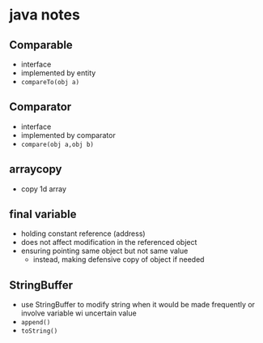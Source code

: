 # java notes

## Comparable<T>

- interface
- implemented by entity
- `compareTo(obj a)`

## Comparator<T>

- interface
- implemented by comparator
- `compare(obj a,obj b)`

## arraycopy

- copy 1d array

## final variable

- holding constant reference (address)
- does not affect modification in the referenced object
- ensuring pointing same object but not same value
  - instead, making defensive copy of object if needed

## StringBuffer

- use StringBuffer to modify string when it would be made frequently or involve variable wi uncertain value
- `append()`
- `toString()`
